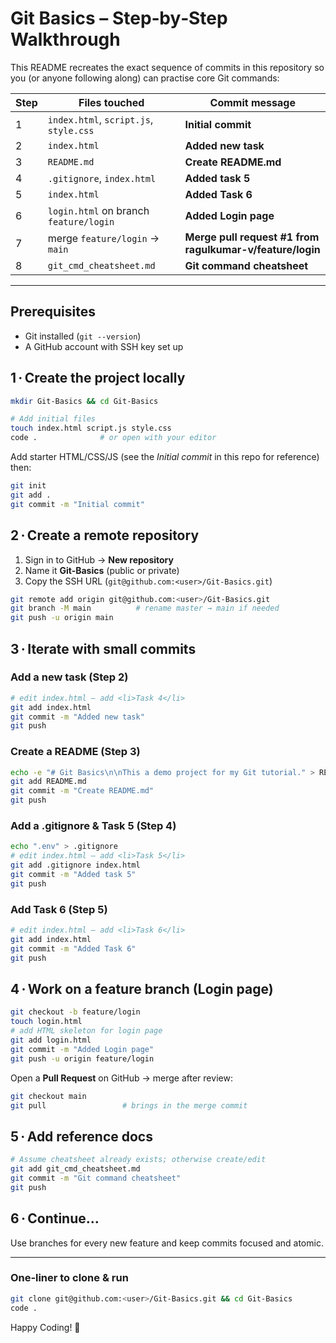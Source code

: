 
# Git Basics – Step‑by‑Step Walkthrough

This README recreates the exact sequence of commits in this repository so you (or anyone following along) can practise core Git commands:

| Step | Files touched | Commit message |
|------|---------------|----------------|
| 1 | `index.html`, `script.js`, `style.css` | **Initial commit** |
| 2 | `index.html` | **Added new task** |
| 3 | `README.md` | **Create README.md** |
| 4 | `.gitignore`, `index.html` | **Added task 5** |
| 5 | `index.html` | **Added Task 6** |
| 6 | `login.html` on branch `feature/login` | **Added Login page** |
| 7 | merge `feature/login` → `main` | **Merge pull request #1 from ragulkumar-v/feature/login** |
| 8 | `git_cmd_cheatsheet.md` | **Git command cheatsheet** |

---

## Prerequisites
- Git installed (`git --version`)
- A GitHub account with SSH key set up

## 1 · Create the project locally

```bash
mkdir Git-Basics && cd Git-Basics

# Add initial files
touch index.html script.js style.css
code .              # or open with your editor
```

Add starter HTML/CSS/JS (see the *Initial commit* in this repo for reference) then:

```bash
git init
git add .
git commit -m "Initial commit"
```

## 2 · Create a remote repository

1. Sign in to GitHub → **New repository**
2. Name it **Git-Basics** (public or private)
3. Copy the SSH URL (`git@github.com:<user>/Git-Basics.git`)

```bash
git remote add origin git@github.com:<user>/Git-Basics.git
git branch -M main          # rename master → main if needed
git push -u origin main
```

## 3 · Iterate with small commits

### Add a new task (Step 2)

```bash
# edit index.html – add <li>Task 4</li>
git add index.html
git commit -m "Added new task"
git push
```

### Create a README (Step 3)

```bash
echo -e "# Git Basics\n\nThis a demo project for my Git tutorial." > README.md
git add README.md
git commit -m "Create README.md"
git push
```

### Add a .gitignore & Task 5 (Step 4)

```bash
echo ".env" > .gitignore
# edit index.html – add <li>Task 5</li>
git add .gitignore index.html
git commit -m "Added task 5"
git push
```

### Add Task 6 (Step 5)

```bash
# edit index.html – add <li>Task 6</li>
git add index.html
git commit -m "Added Task 6"
git push
```

## 4 · Work on a feature branch (Login page)

```bash
git checkout -b feature/login
touch login.html
# add HTML skeleton for login page
git add login.html
git commit -m "Added Login page"
git push -u origin feature/login
```

Open a **Pull Request** on GitHub → merge after review:

```bash
git checkout main
git pull                 # brings in the merge commit
```

## 5 · Add reference docs

```bash
# Assume cheatsheet already exists; otherwise create/edit
git add git_cmd_cheatsheet.md
git commit -m "Git command cheatsheet"
git push
```

## 6 · Continue…

Use branches for every new feature and keep commits focused and atomic.

---

### One‑liner to clone & run

```bash
git clone git@github.com:<user>/Git-Basics.git && cd Git-Basics
code .
```

Happy Coding! 🎉
